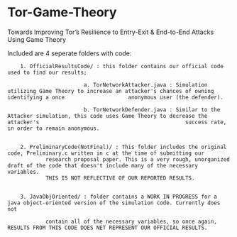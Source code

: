 # Tor-Game-Theory
Towards Improving Tor’s Resilience to Entry-Exit &amp; End-to-End Attacks  Using Game Theory


Included are 4 seperate folders with code:

		1. OfficialResultsCode/ : this folder contains our official code used to find our results;

							a. TorNetworkAttacker.java : Simulation utilizing Game Theory to increase an attacker's chances of owning identifying a once               		anonymous user (the defender).

							b. TorNetworkDefender.java : Similar to the Attacker simulation, this code uses Game Theory to decrease the attacker's 												success rate, in order to remain anonymous.


		2. PreliminaryCode(NotFinal)/ : This folder includes the original code, Preliminary.c written in c at the time of submitting our           
				research proposal paper. This is a very rough, unorganized draft of the code that doesn't include many of the necessary variables.        
				THIS IS NOT REFLECTIVE OF OUR REPORTED RESULTS.

		
		3. JavaObjOriented/ : folder contains a WORK IN PROGRESS for a java object-oriented version of the simulation code. Currently does not 

				contain all of the necessary variables, so once again, RESULTS FROM THIS CODE DOES NET REPRESENT OUR OFFICIAL RESULTS.
